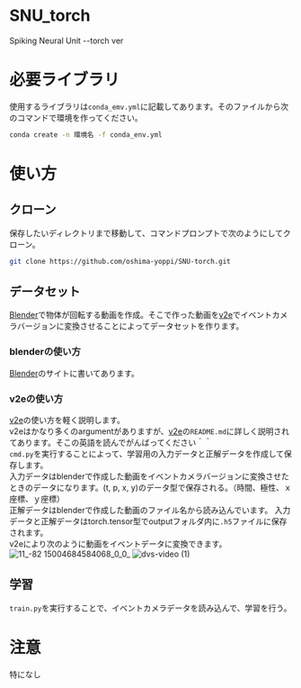 # SNU_torch
Spiking Neural Unit --torch ver

# 必要ライブラリ
使用するライブラリは`conda_emv.yml`に記載してあります。そのファイルから次のコマンドで環境を作ってください。
```bash
conda create -n 環境名 -f conda_env.yml
```


# 使い方
## クローン
保存したいディレクトリまで移動して、コマンドプロンプトで次のようにしてクローン。
```bash
git clone https://github.com/oshima-yoppi/SNU-torch.git
```
## データセット
[Blender](https://github.com/oshima-yoppi/Blender)で物体が回転する動画を作成。そこで作った動画を[v2e](https://github.com/oshima-yoppi/v2e)でイベントカメラバージョンに変換させることによってデータセットを作ります。

### blenderの使い方
[Blender](https://github.com/oshima-yoppi/Blender)のサイトに書いてあります。

### v2eの使い方
[v2e](https://github.com/oshima-yoppi/v2e)の使い方を軽く説明します。  
v2eはかなり多くのargumentがありますが、[v2e](https://github.com/oshima-yoppi/v2e)の`README.md`に詳しく説明されてあります。そこの英語を読んでがんばってください＾＾  
`cmd.py`を実行することによって、学習用の入力データと正解データを作成して保存します。  
入力データはblenderで作成した動画をイベントカメラバージョンに変換させたときのデータになります。(t, p, x, y)のデータ型で保存される。（時間、極性、ｘ座標、ｙ座標）  
正解データはblenderで作成した動画のファイル名から読み込んでいます。
入力データと正解データはtorch.tensor型でoutputフォルダ内に`.h5`ファイルに保存されます。  
v2eにより次のように動画をイベントデータに変換できます。  
![11_-82 15004684584068_0_0_](https://user-images.githubusercontent.com/82073759/171681741-ba964a32-5cfd-43fe-bb4c-d69e6c965247.gif)
![dvs-video (1)](https://user-images.githubusercontent.com/82073759/171682207-dc1ed076-8993-4d68-8a97-b6469c0b08bd.gif)


## 学習
`train.py`を実行することで、イベントカメラデータを読み込んで、学習を行う。


# 注意
特になし


